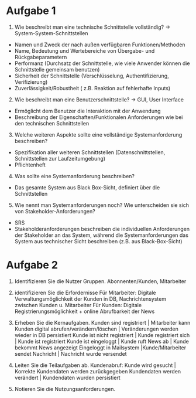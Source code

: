 # Aufgabe 1

1. Wie beschreibt man eine technische Schnittstelle vollständig?
-> System-System-Schnittstellen
* Namen und Zweck der nach außen verfügbaren Funktionen/Methoden
* Name, Bedeutung und Wertebereiche von Übergabe- und Rückgabeparametern
* Performanz (Durchsatz der Schnittstelle, wie viele Anwender können die Schnittstelle gemeinsam benutzen)
* Sicherheit der Schnittstelle (Verschlüsselung, Authentifizierung, Verifizierung)
* Zuverlässigkeit/Robustheit ( z.B. Reaktion auf fehlerhafte Inputs)

2. Wie beschreibt man eine Benutzerschnittstelle?
-> GUI, User Interface
* Ermöglicht dem Benutzer die Interaktion mit der Anwendung
* Beschreibung der Eigenschaften/Funktionalen Anforderungen wie bei den technischen Schnittstellen

3. Welche weiteren Aspekte sollte eine vollständige Systemanforderung beschreiben?
* Spezifikation aller weiteren Schnittstellen (Datenschnittstellen, Schnittstellen zur Laufzeitumgebung)
* Pflichtenheft

4. Was sollte eine Systemanforderung beschreiben?
* Das gesamte System aus Black Box-Sicht, definiert über die Schnittstellen

5. Wie nennt man Systemanforderungen noch? Wie unterscheiden sie sich von Stakeholder-Anforderungen?
* SRS
* Stakeholderanforderungen beschreiben die individuellen Anforderungen der Stakeholder an das System, während die Systemanforderungen das System aus technischer Sicht beschreiben (z.B. aus Black-Box-Sicht)

# Aufgabe 2
1. Identifizieren Sie die Nutzer Gruppen.
Abonnenten/Kunden, Mitarbeiter
2. identifizieren Sie die Erfordernisse
Für Mitarbeiter: Digitale Verwaltungsmöglichkeit der Kunden in DB, Nachrichtensystem zwischen Kunden u. Mitarbeiter
Für Kunden: Digitale Registrierungsmöglichkeit + online Abrufbarkeit der News
3. Erheben Sie die Kernaufgaben.
Kunden sind registriert | Mitarbeiter kann Kunden digital abrufen/verändern/löschen | Veränderungen werden wieder in DB persistiert
Kunde ist nicht registriert | Kunde registriert sich | Kunde ist registriert
Kunde ist eingeloggt | Kunde ruft News ab | Kunde bekommt News angezeigt
Eingeloggt in Mailsystem |Kunde/Mitarbeiter sendet Nachricht | Nachricht wurde versendet
4. Leiten Sie die Teilaufgaben ab.
Kundenabruf:
Kunde wird gesucht | Korrekte Kundendaten werden zurückgegeben
Kundendaten werden verändert | Kundendaten wurden persistiert

5. Notieren Sie die Nutzungsanforderungen.
